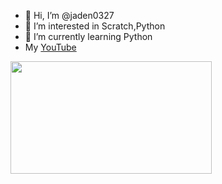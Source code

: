 - 👋 Hi, I’m @jaden0327
- 👀 I’m interested in Scratch,Python
- 🌱 I’m currently learning Python
- My <a href="https://www.youtube.com/@SkyWars_Noob">YouTube</a>

<img src="https://media.tenor.com/SJpYcRM3Q6kAAAAS/%E9%B8%A1%E4%BD%A0%E5%A4%AA%E7%BE%8E.gif" width="322" height="180" align="top">

<!---
jaden0327/jaden0327 is a ✨ special ✨ repository because its `README.md` (this file) appears on your GitHub profile.
You can click the Preview link to take a look at your changes.
--->
